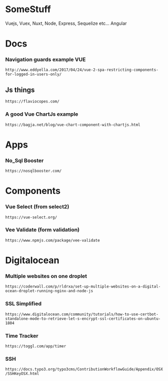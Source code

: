 # SomeStuff
Vuejs, Vuex, Nuxt, Node, Express, Sequelize etc...
Angular


# Docs

### Navigation guards example VUE
 ``` http://www.eddyella.com/2017/04/24/vue-2-spa-restricting-components-for-logged-in-users-only/ ```

## Js things
```https://flaviocopes.com/```

### A good Vue ChartJs example
```https://bagja.net/blog/vue-chart-component-with-chartjs.html```


# Apps

### No_Sql Booster
```https://nosqlbooster.com/```


# Components

### Vue Select (from select2)
```https://vue-select.org/```

### Vee Validate (form validation)
```https://www.npmjs.com/package/vee-validate```


# Digitalocean
### Multiple websites on one droplet
```https://coderwall.com/p/rldrxa/set-up-multiple-websites-on-a-digital-ocean-droplet-running-nginx-and-node-js```

### SSL Simplified
```https://www.digitalocean.com/community/tutorials/how-to-use-certbot-standalone-mode-to-retrieve-let-s-encrypt-ssl-certificates-on-ubuntu-1804```

### Time Tracker
```https://toggl.com/app/timer```

### SSH
```https://docs.typo3.org/typo3cms/ContributionWorkflowGuide/Appendix/OSX/SSHKeyOSX.html```
